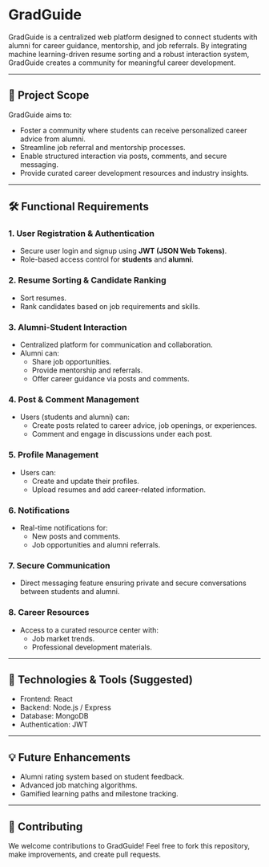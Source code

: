 # GradGuide

GradGuide is a centralized web platform designed to connect students with alumni for career guidance, mentorship, and job referrals. By integrating machine learning-driven resume sorting and a robust interaction system, GradGuide creates a community for meaningful career development.

---

## 🚀 Project Scope

GradGuide aims to:

- Foster a community where students can receive personalized career advice from alumni.
- Streamline job referral and mentorship processes.
- Enable structured interaction via posts, comments, and secure messaging.
- Provide curated career development resources and industry insights.

---

## 🛠️ Functional Requirements

### 1. User Registration & Authentication
- Secure user login and signup using **JWT (JSON Web Tokens)**.
- Role-based access control for **students** and **alumni**.

### 2. Resume Sorting & Candidate Ranking
- Sort resumes.
- Rank candidates based on job requirements and skills.

### 3. Alumni-Student Interaction
- Centralized platform for communication and collaboration.
- Alumni can:
  - Share job opportunities.
  - Provide mentorship and referrals.
  - Offer career guidance via posts and comments.

### 4. Post & Comment Management
- Users (students and alumni) can:
  - Create posts related to career advice, job openings, or experiences.
  - Comment and engage in discussions under each post.

### 5. Profile Management
- Users can:
  - Create and update their profiles.
  - Upload resumes and add career-related information.

### 6. Notifications
- Real-time notifications for:
  - New posts and comments.
  - Job opportunities and alumni referrals.

### 7. Secure Communication
- Direct messaging feature ensuring private and secure conversations between students and alumni.

### 8. Career Resources
- Access to a curated resource center with:
  - Job market trends.
  - Professional development materials.

---

## 📌 Technologies & Tools (Suggested)
- Frontend: React
- Backend: Node.js / Express
- Database: MongoDB
- Authentication: JWT

---

## 💡 Future Enhancements
- Alumni rating system based on student feedback.
- Advanced job matching algorithms.
- Gamified learning paths and milestone tracking.

---

## 🤝 Contributing
We welcome contributions to GradGuide! Feel free to fork this repository, make improvements, and create pull requests.


